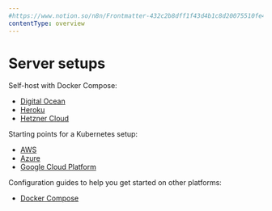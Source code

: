 ```yaml
---
#https://www.notion.so/n8n/Frontmatter-432c2b8dff1f43d4b1c8d20075510fe4
contentType: overview
---
```


# Server setups

Self-host with Docker Compose:

* [Digital Ocean](/hosting/installation/server-setups/digital-ocean.md)
* [Heroku](/hosting/installation/server-setups/heroku.md)
* [Hetzner Cloud](/hosting/installation/server-setups/hetzner.md)

Starting points for a Kubernetes setup:

* [AWS](/hosting/installation/server-setups/aws.md)
* [Azure](/hosting/installation/server-setups/azure.md)
* [Google Cloud Platform](/hosting/installation/server-setups/google-cloud.md)

Configuration guides to help you get started on other platforms:

* [Docker Compose](/hosting/installation/server-setups/docker-compose.md)
